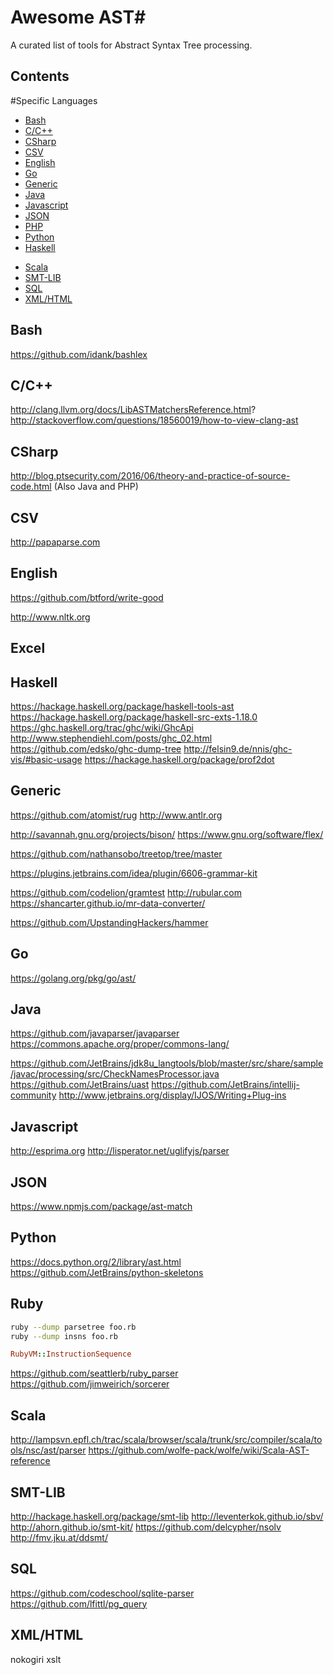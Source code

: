 # Awesome AST#
A curated list of tools for Abstract Syntax Tree processing.



## Contents ##




#Specific Languages
* [Bash](#bash)
* [C/C++](#c/c++)
* [CSharp](#csharp)
* [CSV](#csv)
* [English](*english)
* [Go](#go)
* [Generic](#generic)
* [Java](#java)
* [Javascript](#javascript)
* [JSON](#json)
* [PHP](#php)
* [Python](#python)
* [Haskell](#haskell)
<!--- * [R](#) -->
* [Scala](#scala)
* [SMT-LIB](#smt-lib)
* [SQL](#sql)
* [XML/HTML](#xml/html)


## Bash ##
https://github.com/idank/bashlex
## C/C++ ##
http://clang.llvm.org/docs/LibASTMatchersReference.html?
http://stackoverflow.com/questions/18560019/how-to-view-clang-ast


## CSharp ##
http://blog.ptsecurity.com/2016/06/theory-and-practice-of-source-code.html (Also Java and PHP)

## CSV ##
http://papaparse.com

## English ##
https://github.com/btford/write-good

http://www.nltk.org

## Excel ##

## Haskell ##
https://hackage.haskell.org/package/haskell-tools-ast
https://hackage.haskell.org/package/haskell-src-exts-1.18.0
https://ghc.haskell.org/trac/ghc/wiki/GhcApi
http://www.stephendiehl.com/posts/ghc_02.html
https://github.com/edsko/ghc-dump-tree
http://felsin9.de/nnis/ghc-vis/#basic-usage
https://hackage.haskell.org/package/prof2dot


## Generic ##
https://github.com/atomist/rug
http://www.antlr.org

http://savannah.gnu.org/projects/bison/
https://www.gnu.org/software/flex/


https://github.com/nathansobo/treetop/tree/master


https://plugins.jetbrains.com/idea/plugin/6606-grammar-kit

https://github.com/codelion/gramtest
http://rubular.com
https://shancarter.github.io/mr-data-converter/

https://github.com/UpstandingHackers/hammer



## Go ##
https://golang.org/pkg/go/ast/






## Java ##
https://github.com/javaparser/javaparser
https://commons.apache.org/proper/commons-lang/

https://github.com/JetBrains/jdk8u_langtools/blob/master/src/share/sample/javac/processing/src/CheckNamesProcessor.java
https://github.com/JetBrains/uast
https://github.com/JetBrains/intellij-community
http://www.jetbrains.org/display/IJOS/Writing+Plug-ins




## Javascript ##
http://esprima.org
http://lisperator.net/uglifyjs/parser

## JSON ##
https://www.npmjs.com/package/ast-match

## Python  ##
https://docs.python.org/2/library/ast.html
https://github.com/JetBrains/python-skeletons

## Ruby ##
~~~bash
ruby --dump parsetree foo.rb
ruby --dump insns foo.rb
~~~
~~~ruby
RubyVM::InstructionSequence
~~~
https://github.com/seattlerb/ruby_parser
https://github.com/jimweirich/sorcerer


## Scala ##
http://lampsvn.epfl.ch/trac/scala/browser/scala/trunk/src/compiler/scala/tools/nsc/ast/parser
https://github.com/wolfe-pack/wolfe/wiki/Scala-AST-reference

## SMT-LIB ##
http://hackage.haskell.org/package/smt-lib
http://leventerkok.github.io/sbv/
http://ahorn.github.io/smt-kit/
https://github.com/delcypher/nsolv
http://fmv.jku.at/ddsmt/

## SQL ##
https://github.com/codeschool/sqlite-parser
https://github.com/lfittl/pg_query



## XML/HTML ##
nokogiri
xslt




